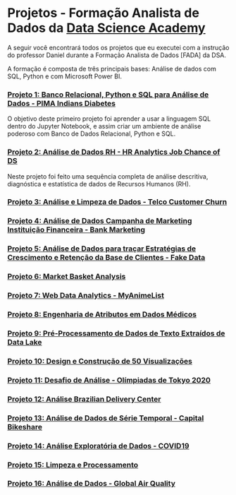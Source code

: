 # Projetos - Formação Analista de Dados da [Data Science Academy](https://datascienceacademy.com.br/)
A seguir você encontrará todos os projetos que eu executei com a instrução do professor Daniel durante a Formação Analista de Dados [FADA] da DSA.

A formação é composta de três principais bases: Análise de dados com SQL, Python e com Microsoft Power BI.

### [Projeto 1: Banco Relacional, Python e SQL para Análise de Dados - PIMA Indians Diabetes](https://github.com/rafaelgallonb/projetos-fada/tree/main/projeto1)
O objetivo deste primeiro projeto foi aprender a usar a linguagem SQL dentro do Jupyter Notebook, e assim criar um ambiente de análise poderoso com Banco de Dados Relacional, Python e SQL.

### [Projeto 2: Análise de Dados RH - HR Analytics Job Chance of DS](https://github.com/rafaelgallonb/projetos-fada/tree/main/projeto2)
Neste projeto foi feito uma sequência completa de análise descritiva, diagnóstica e estatística de dados de Recursos Humanos (RH).

### [Projeto 3: Análise e Limpeza de Dados - Telco Customer Churn](link)


### [Projeto 4: Análise de Dados Campanha de Marketing Instituição Financeira - Bank Marketing](link)


### [Projeto 5: Análise de Dados para traçar Estratégias de Crescimento e Retenção da Base de Clientes - Fake Data](link)


### [Projeto 6: Market Basket Analysis](link)


### [Projeto 7: Web Data Analytics - MyAnimeList](link)


### [Projeto 8: Engenharia de Atributos em Dados Médicos](link)


### [Projeto 9: Pré-Processamento de Dados de Texto Extraídos de Data Lake](link)


### [Projeto 10: Design e Construção de 50 Visualizações](link)


### [Projeto 11: Desafio de Análise - Olímpiadas de Tokyo 2020](link)


### [Projeto 12: Análise Brazilian Delivery Center](link)


### [Projeto 13: Análise de Dados de Série Temporal - Capital Bikeshare](link)


### [Projeto 14: Análise Exploratória de Dados - COVID19](link)


### [Projeto 15: Limpeza e Processamento](link)


### [Projeto 16: Análise de Dados - Global Air Quality](link)
